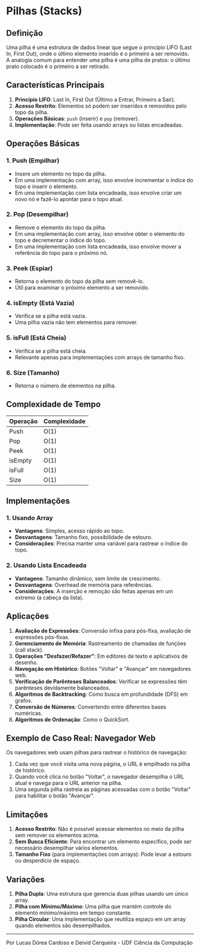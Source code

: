 # Pilhas (Stacks)

## Definição

Uma pilha é uma estrutura de dados linear que segue o princípio LIFO (Last In, First Out), onde o último elemento inserido é o primeiro a ser removido. A analogia comum para entender uma pilha é uma pilha de pratos: o último prato colocado é o primeiro a ser retirado.

## Características Principais

1. **Princípio LIFO**: Last In, First Out (Último a Entrar, Primeiro a Sair).
2. **Acesso Restrito**: Elementos só podem ser inseridos e removidos pelo topo da pilha.
3. **Operações Básicas**: `push` (inserir) e `pop` (remover).
4. **Implementação**: Pode ser feita usando arrays ou listas encadeadas.

## Operações Básicas

### 1. Push (Empilhar)
- Insere um elemento no topo da pilha.
- Em uma implementação com array, isso envolve incrementar o índice do topo e inserir o elemento.
- Em uma implementação com lista encadeada, isso envolve criar um novo nó e fazê-lo apontar para o topo atual.

### 2. Pop (Desempilhar)
- Remove o elemento do topo da pilha.
- Em uma implementação com array, isso envolve obter o elemento do topo e decrementar o índice do topo.
- Em uma implementação com lista encadeada, isso envolve mover a referência do topo para o próximo nó.

### 3. Peek (Espiar)
- Retorna o elemento do topo da pilha sem removê-lo.
- Útil para examinar o próximo elemento a ser removido.

### 4. isEmpty (Está Vazia)
- Verifica se a pilha está vazia.
- Uma pilha vazia não tem elementos para remover.

### 5. isFull (Está Cheia)
- Verifica se a pilha está cheia.
- Relevante apenas para implementações com arrays de tamanho fixo.

### 6. Size (Tamanho)
- Retorna o número de elementos na pilha.

## Complexidade de Tempo

| Operação | Complexidade |
|----------|--------------|
| Push     | O(1)         |
| Pop      | O(1)         |
| Peek     | O(1)         |
| isEmpty  | O(1)         |
| isFull   | O(1)         |
| Size     | O(1)         |

## Implementações

### 1. Usando Array
- **Vantagens**: Simples, acesso rápido ao topo.
- **Desvantagens**: Tamanho fixo, possibilidade de estouro.
- **Considerações**: Precisa manter uma variável para rastrear o índice do topo.

### 2. Usando Lista Encadeada
- **Vantagens**: Tamanho dinâmico, sem limite de crescimento.
- **Desvantagens**: Overhead de memória para referências.
- **Considerações**: A inserção e remoção são feitas apenas em um extremo (a cabeça da lista).

## Aplicações

1. **Avaliação de Expressões**: Conversão infixa para pós-fixa, avaliação de expressões pós-fixas.
2. **Gerenciamento de Memória**: Rastreamento de chamadas de funções (call stack).
3. **Operações "Desfazer/Refazer"**: Em editores de texto e aplicativos de desenho.
4. **Navegação em Histórico**: Botões "Voltar" e "Avançar" em navegadores web.
5. **Verificação de Parênteses Balanceados**: Verificar se expressões têm parênteses devidamente balanceados.
6. **Algoritmos de Backtracking**: Como busca em profundidade (DFS) em grafos.
7. **Conversão de Números**: Convertendo entre diferentes bases numéricas.
8. **Algoritmos de Ordenação**: Como o QuickSort.

## Exemplo de Caso Real: Navegador Web

Os navegadores web usam pilhas para rastrear o histórico de navegação:

1. Cada vez que você visita uma nova página, o URL é empilhado na pilha de histórico.
2. Quando você clica no botão "Voltar", o navegador desempilha o URL atual e navega para o URL anterior na pilha.
3. Uma segunda pilha rastreia as páginas acessadas com o botão "Voltar" para habilitar o botão "Avançar".

## Limitações

1. **Acesso Restrito**: Não é possível acessar elementos no meio da pilha sem remover os elementos acima.
2. **Sem Busca Eficiente**: Para encontrar um elemento específico, pode ser necessário desempilhar vários elementos.
3. **Tamanho Fixo** (para implementações com arrays): Pode levar a estouro ou desperdício de espaço.

## Variações

1. **Pilha Dupla**: Uma estrutura que gerencia duas pilhas usando um único array.
2. **Pilha com Mínimo/Máximo**: Uma pilha que mantém controle do elemento mínimo/máximo em tempo constante.
3. **Pilha Circular**: Uma implementação que reutiliza espaço em um array quando elementos são desempilhados.

---

Por Lucas Dórea Cardoso e Deivid Cerqueira - UDF Ciência da Computação